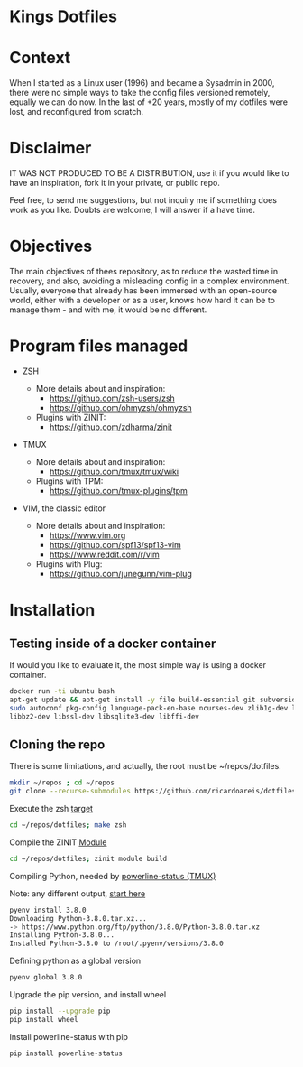 # Kings Dotfiles

# Context

When I started as a Linux user (1996) and became a Sysadmin in 2000, there
were no simple ways to take the config files versioned remotely, equally
we can do now. In the last of +20 years, mostly of my dotfiles were lost,
and reconfigured from scratch.

# Disclaimer

IT WAS NOT PRODUCED TO BE A DISTRIBUTION, use it if you would like to have
an inspiration, fork it in your private, or public repo.

Feel free, to send me suggestions, but not inquiry me if something does work
as you like. Doubts are welcome, I will answer if a have time.

# Objectives

The main objectives of thees repository, as to reduce the wasted time in
recovery, and also, avoiding a misleading config in a complex environment.
Usually, everyone that already has been immersed with an open-source world,
either with a developer or as a user, knows how hard it can be to manage
them - and with me, it would be no different.

# Program files managed

* ZSH
  - More details about and inspiration:
    * https://github.com/zsh-users/zsh
    * https://github.com/ohmyzsh/ohmyzsh
  - Plugins with ZINIT:
    - https://github.com/zdharma/zinit 

* TMUX
  - More details about and inspiration:
    * https://github.com/tmux/tmux/wiki
  - Plugins with TPM:
    - https://github.com/tmux-plugins/tpm

* VIM, the classic editor
  - More details about and inspiration:
    * https://www.vim.org
    * https://github.com/spf13/spf13-vim
    * https://www.reddit.com/r/vim
  - Plugins with Plug:
    - https://github.com/junegunn/vim-plug

# Installation

## Testing inside of a docker container

If would you like to evaluate it, the most simple way is using a docker container.

```sh
docker run -ti ubuntu bash
apt-get update && apt-get install -y file build-essential git subversion curl wget
sudo autoconf pkg-config language-pack-en-base ncurses-dev zlib1g-dev libreadline-dev
libbz2-dev libssl-dev libsqlite3-dev libffi-dev
```

## Cloning the repo

There is some limitations, and actually, the root must be ~/repos/dotfiles.

```sh
mkdir ~/repos ; cd ~/repos
git clone --recurse-submodules https://github.com/ricardoareis/dotfiles
```

Execute the zsh [target](https://github.com/ricardoareis/dotfiles/blob/master/Makefile#zsh)

```sh
cd ~/repos/dotfiles; make zsh
```

Compile the ZINIT [Module](https://github.com/zdharma/zinit/blob/master/README.md#zinit-module)

```sh
cd ~/repos/dotfiles; zinit module build
```

Compiling Python, needed by [powerline-status (TMUX)](https://github.com/powerline/powerline)

Note: any different output, [start here](https://github.com/pyenv/pyenv/wiki/common-build-problems)

```sh
pyenv install 3.8.0
Downloading Python-3.8.0.tar.xz...
-> https://www.python.org/ftp/python/3.8.0/Python-3.8.0.tar.xz
Installing Python-3.8.0...
Installed Python-3.8.0 to /root/.pyenv/versions/3.8.0
```

Defining python as a global version

```sh
pyenv global 3.8.0
```

Upgrade the pip version, and install wheel

```sh
pip install --upgrade pip
pip install wheel

```

Install powerline-status with pip

```sh
pip install powerline-status
```
